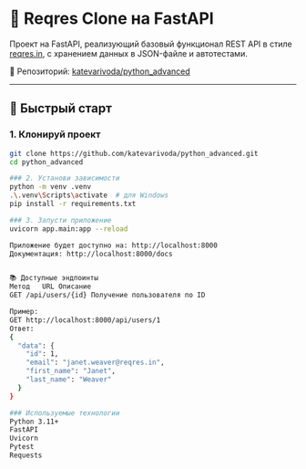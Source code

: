 # 🧪 Reqres Clone на FastAPI

Проект на FastAPI, реализующий базовый функционал REST API в стиле [reqres.in](https://reqres.in), с хранением данных в JSON-файле и автотестами.

📁 Репозиторий: [katevarivoda/python_advanced](https://github.com/katevarivoda/python_advanced)

---

## 🚀 Быстрый старт

### 1. Клонируй проект

```bash
git clone https://github.com/katevarivoda/python_advanced.git
cd python_advanced

### 2. Установи зависимости
python -m venv .venv
.\.venv\Scripts\activate  # для Windows
pip install -r requirements.txt

### 3. Запусти приложение
uvicorn app.main:app --reload

Приложение будет доступно на: http://localhost:8000
Документация: http://localhost:8000/docs


📚 Доступные эндпоинты
Метод	URL	Описание
GET	/api/users/{id}	Получение пользователя по ID

Пример:
GET http://localhost:8000/api/users/1
Ответ:
{
  "data": {
    "id": 1,
    "email": "janet.weaver@reqres.in",
    "first_name": "Janet",
    "last_name": "Weaver"
  }
}

### Используемые технологии
Python 3.11+
FastAPI
Uvicorn
Pytest
Requests
